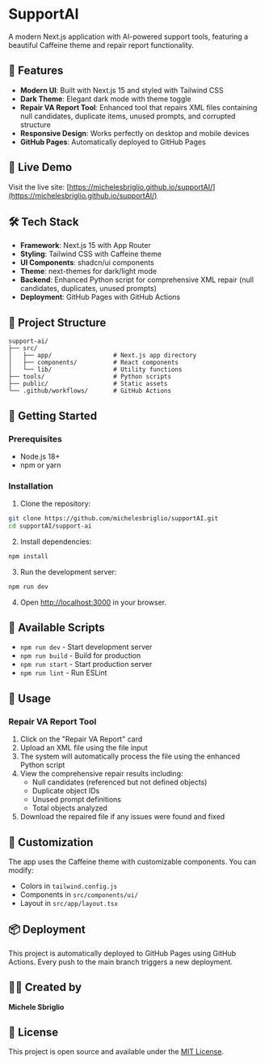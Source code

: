 # SupportAI

<!-- Trigger rebuild -->

A modern Next.js application with AI-powered support tools, featuring a beautiful Caffeine theme and repair report functionality.

## 🌟 Features

- **Modern UI**: Built with Next.js 15 and styled with Tailwind CSS
- **Dark Theme**: Elegant dark mode with theme toggle
- **Repair VA Report Tool**: Enhanced tool that repairs XML files containing null candidates, duplicate items, unused prompts, and corrupted structure
- **Responsive Design**: Works perfectly on desktop and mobile devices
- **GitHub Pages**: Automatically deployed to GitHub Pages

## 🚀 Live Demo

Visit the live site: [https://michelesbriglio.github.io/supportAI/](https://michelesbriglio.github.io/supportAI/)

## 🛠️ Tech Stack

- **Framework**: Next.js 15 with App Router
- **Styling**: Tailwind CSS with Caffeine theme
- **UI Components**: shadcn/ui components
- **Theme**: next-themes for dark/light mode
- **Backend**: Enhanced Python script for comprehensive XML repair (null candidates, duplicates, unused prompts)
- **Deployment**: GitHub Pages with GitHub Actions

## 📁 Project Structure

```
support-ai/
├── src/
│   ├── app/                 # Next.js app directory
│   ├── components/          # React components
│   └── lib/                 # Utility functions
├── tools/                   # Python scripts
├── public/                  # Static assets
└── .github/workflows/       # GitHub Actions
```

## 🚀 Getting Started

### Prerequisites

- Node.js 18+ 
- npm or yarn

### Installation

1. Clone the repository:
```bash
git clone https://github.com/michelesbriglio/supportAI.git
cd supportAI/support-ai
```

2. Install dependencies:
```bash
npm install
```

3. Run the development server:
```bash
npm run dev
```

4. Open [http://localhost:3000](http://localhost:3000) in your browser.

## 🔧 Available Scripts

- `npm run dev` - Start development server
- `npm run build` - Build for production
- `npm run start` - Start production server
- `npm run lint` - Run ESLint

## 📝 Usage

### Repair VA Report Tool

1. Click on the "Repair VA Report" card
2. Upload an XML file using the file input
3. The system will automatically process the file using the enhanced Python script
4. View the comprehensive repair results including:
   - Null candidates (referenced but not defined objects)
   - Duplicate object IDs
   - Unused prompt definitions
   - Total objects analyzed
5. Download the repaired file if any issues were found and fixed

## 🎨 Customization

The app uses the Caffeine theme with customizable components. You can modify:
- Colors in `tailwind.config.js`
- Components in `src/components/ui/`
- Layout in `src/app/layout.tsx`

## 📦 Deployment

This project is automatically deployed to GitHub Pages using GitHub Actions. Every push to the main branch triggers a new deployment.

## 👨‍💻 Created by

**Michele Sbriglio**

## 📄 License

This project is open source and available under the [MIT License](LICENSE).
